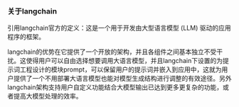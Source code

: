 ### 关于langchain

引用langchain官方的定义：这是一个用于开发由大型语言模型 (LLM) 驱动的应用程序的框架。

langchain的优势在它提供了一个开放的架构，并且各组件之间基本独立不受干扰。这使得用户可以自由选择想要调用大语言模型，并且langchain下设置的为提示词工程设计的模块prompt，可以保留用户的提示词并嵌入到应用中，这就为用户提供了一个不用部署大语言模型也能对模型生成结构进行调整的有效途径。另外langchain架构支持用户自定义功能结合大模型输出已达到更多更复杂的功能，或者提高大模型处理的效率。
